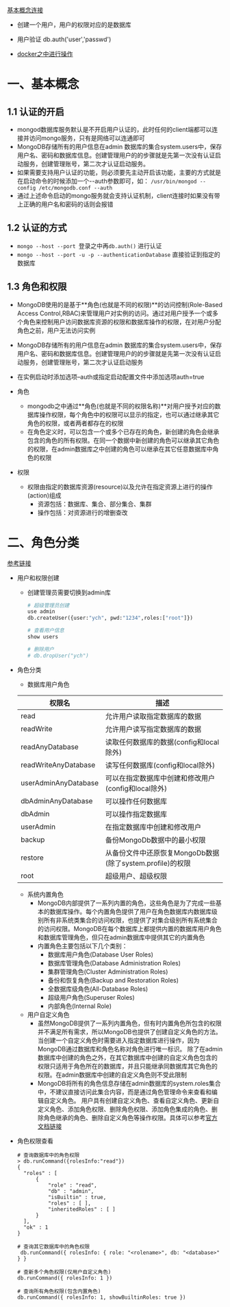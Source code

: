 [基本概念连接](https://blog.csdn.net/pangjunwei/article/details/106901927?spm=1001.2101.3001.6661.1&utm_medium=distribute.pc_relevant_t0.none-task-blog-2%7Edefault%7ECTRLIST%7ERate-1-106901927-blog-81094378.pc_relevant_antiscanv2&depth_1-utm_source=distribute.pc_relevant_t0.none-task-blog-2%7Edefault%7ECTRLIST%7ERate-1-106901927-blog-81094378.pc_relevant_antiscanv2&utm_relevant_index=1)

- 创建一个用户，用户的权限对应的是数据库

- 用户验证 db.auth('user','passwd')

- [docker之中进行操作](https://blog.csdn.net/u012017645/article/details/104694493?ops_request_misc=%257B%2522request%255Fid%2522%253A%2522165771085816781667846564%2522%252C%2522scm%2522%253A%252220140713.130102334..%2522%257D&request_id=165771085816781667846564&biz_id=0&utm_medium=distribute.pc_search_result.none-task-blog-2~all~sobaiduend~default-1-104694493-null-null.142^v32^pc_rank_34,185^v2^control&utm_term=mongo%20%E6%9D%83%E9%99%90%E8%AE%A4%E8%AF%81&spm=1018.2226.3001.4187)

# 一、基本概念

## 1.1  认证的开启

- mongod数据库服务默认是不开启用户认证的，此时任何的client端都可以连接并访问mongo服务，只有是网络可以连通即可
- MongoDB存储所有的用户信息在admin 数据库的集合system.users中，保存用户名、密码和数据库信息。创建管理用户的的步骤就是先第一次没有认证启动服务，创建管理账号，第二次才认证启动服务。
- 如果需要支持用户认证的功能，则必须要先主动开启该功能，主要的方式就是在启动命令的时候添加一个--auth参数即可，如：
  `/usr/bin/mongod --config /etc/mongodb.conf --auth`
- 通过上述命令启动的mongo服务就会支持认证机制，client连接时如果没有带上正确的用户名和密码的话则会报错

## 1.2 认证的方式

- `mongo --host --port `登录之中再`db.auth()` 进行认证
- `mongo --host --port -u -p --authenticationDatabase` 直接验证到指定的数据库

## 1.3 角色和权限

- MongoDB使用的是基于**角色(也就是不同的权限)**的访问控制(Role-Based Access Control,RBAC)来管理用户对实例的访问。通过对用户授予一个或多个角色来控制用户访问数据库资源的权限和数据库操作的权限，在对用户分配角色之前，用户无法访问实例
- MongoDB存储所有的用户信息在admin 数据库的集合system.users中，保存用户名、密码和数据库信息。创建管理用户的的步骤就是先第一次没有认证启动服务，创建管理账号，第二次才认证启动服务
- 在实例启动时添加选项–auth或指定启动配置文件中添加选项auth=true

- 角色
  - mongodb之中通过**角色(也就是不同的权限名称)**对用户授予对应的数据库操作权限，每个角色中的权限可以显示的指定，也可以通过继承其它角色的权限，或者两者都存在的权限
  - 在角色定义时，可以包含一个或多个已存在的角色，新创建的角色会继承包含的角色的所有权限。在同一个数据中新创建的角色可以继承其它角色的权限，在admin数据库之中创建的角色可以继承在其它任意数据库中角色的权限
- 权限
  - 权限由指定的数据库资源(resource)以及允许在指定资源上进行的操作(action)组成
    - 资源包括：数据库、集合、部分集合、集群
    - 操作包括：对资源进行的增删查改

# 二、角色分类

[参考链接](https://blog.csdn.net/Xixo0628/article/details/107020003?ops_request_misc=%257B%2522request%255Fid%2522%253A%2522166036951416782350896256%2522%252C%2522scm%2522%253A%252220140713.130102334.pc%255Fall.%2522%257D&request_id=166036951416782350896256&biz_id=0&utm_medium=distribute.pc_search_result.none-task-blog-2~all~first_rank_ecpm_v1~pc_rank_34-1-107020003-null-null.142^v40^pc_rank_34_2,185^v2^control&utm_term=mongodb%20%E6%96%B0%E9%94%AE%E8%A7%92%E8%89%B2%E6%9D%83%E9%99%90%E7%BB%A7%E6%89%BF&spm=1018.2226.3001.4187)

- 用户和权限创建

  - 创建管理员需要切换到admin库

    ```python
    # 超级管理员创建
    use admin
    db.createUser({user:"ych", pwd:"1234",roles:["root"]})
    
    # 查看用户信息
    show users
    
    # 删除用户
    # db.dropUser("ych")
    ```

- 角色分类

  - 数据库用户角色

  | 权限名               | 描述                                                      |
  | -------------------- | --------------------------------------------------------- |
  | read                 | 允许用户读取指定数据库的数据                              |
  | readWrite            | 允许用户读写指定数据库的数据                              |
  | readAnyDatabase      | 读取任何数据库的数据(config和local除外)                   |
  | readWriteAnyDatabase | 读写任何数据库(config和local除外)                         |
  | userAdminAnyDatabase | 可以在指定数据库中创建和修改用户(config和local除外)       |
  | dbAdminAnyDatabase   | 可以操作任何数据库                                        |
  | dbAdmin              | 可以操作指定数据库                                        |
  | userAdmin            | 在指定数据库中创建和修改用户                              |
  | backup               | 备份MongoDb数据中的最小权限                               |
  | restore              | 从备份文件中还原恢复MongoDb数据(除了system.profile)的权限 |
  | root                 | 超级用户、超级权限                                        |

  - 系统内置角色
    - MongoDB内部提供了一系列内置的角色，这些角色是为了完成一些基本的数据库操作。每个内置角色提供了用户在角色数据库内数据库级别所有非系统类集合的访问权限，也提供了对集合级别所有系统集合的访问权限。MongoDB在每个数据库上都提供内置的数据库用户角色和数据库管理角色，但只在admin数据库中提供其它的内置角色
    - 内置角色主要包括以下几个类别：
      - 数据库用户角色(Database User Roles)
      - 数据库管理角色(Database Administration Roles)
      - 集群管理角色(Cluster Administration Roles)
      - 备份和恢复角色(Backup and Restoration Roles)
      - 全数据库级角色(All-Database Roles)
      - 超级用户角色(Superuser Roles)
      - 内部角色(Internal Role)
  - 用户自定义角色
    - 虽然MongoDB提供了一系列内置角色，但有时内置角色所包含的权限并不满足所有需求，所以MongoDB也提供了创建自定义角色的方法。当创建一个自定义角色时需要进入指定数据库进行操作，因为MongoDB通过数据库和角色名称对角色进行唯一标识。
      除了在admin数据库中创建的角色之外，在其它数据库中创建的自定义角色包含的权限只适用于角色所在的数据库，并且只能继承同数据库其它角色的权限。在admin数据库中创建的自定义角色则不受此限制
    - MongoDB将所有的角色信息存储在admin数据库的system.roles集合中，不建议直接访问此集合内容，而是通过角色管理命令来查看和编辑自定义角色。
      用户具有创建自定义角色、查看自定义角色、更新自定义角色、添加角色权限、删除角色权限、添加角色集成的角色、删除角色继承的角色、删除自定义角色等操作权限。具体可以参考[官方文档链接](https://docs.mongodb.com/manual/reference/command/nav-role-management/)
      

- 角色权限查看

  ```
  # 查询数据库中的角色权限
  > db.runCommand({rolesInfo:"read"})
  {
  	"roles" : [
  		{
  			"role" : "read",
  			"db" : "admin",
  			"isBuiltin" : true,
  			"roles" : [ ],
  			"inheritedRoles" : [ ]
  		}
  	],
  	"ok" : 1
  }
  
  # 查询其它数据库中的角色权限
   db.runCommand({ rolesInfo: { role: "<rolename>", db: "<database>" } }
  
  # 查新多个角色权限(仅用户自定义角色)
  db.runCommand({ rolesInfo: 1 })
  
  # 查询所有角色权限(包含内置角色)
  db.runCommand({ rolesInfo: 1, showBuiltinRoles: true })
   
  ```

  



